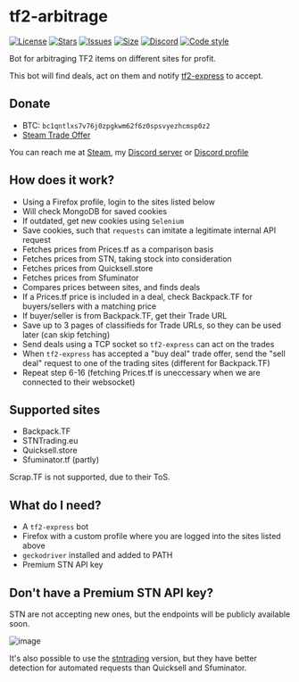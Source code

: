 # tf2-arbitrage
[![License](https://img.shields.io/github/license/offish/tf2-arbitrage.svg)](https://github.com/offish/tf2-arbitrage/blob/master/LICENSE)
[![Stars](https://img.shields.io/github/stars/offish/tf2-arbitrage.svg)](https://github.com/offish/tf2-arbitrage/stargazers)
[![Issues](https://img.shields.io/github/issues/offish/tf2-arbitrage.svg)](https://github.com/offish/tf2-arbitrage/issues)
[![Size](https://img.shields.io/github/repo-size/offish/tf2-arbitrage.svg)](https://github.com/offish/tf2-arbitrage)
[![Discord](https://img.shields.io/discord/467040686982692865?color=7289da&label=Discord&logo=discord)](https://discord.gg/t8nHSvA)
[![Code style](https://img.shields.io/badge/code%20style-black-000000.svg)](https://github.com/psf/black)

Bot for arbitraging TF2 items on different sites for profit.

This bot will find deals, act on them and notify [tf2-express](https://github.com/offish/tf2-express) to accept.

## Donate
- BTC: `bc1qntlxs7v76j0zpgkwm62f6z0spsvyezhcmsp0z2`
- [Steam Trade Offer](https://steamcommunity.com/tradeoffer/new/?partner=293059984&token=0-l_idZR)

You can reach me at [Steam](https://steamcommunity.com/id/confern), 
my [Discord server](https://discord.gg/t8nHSvA) 
or [Discord profile](https://discord.com/users/252183247843229696>`)

## How does it work?
- Using a Firefox profile, login to the sites listed below
- Will check MongoDB for saved cookies
- If outdated, get new cookies using `Selenium`
- Save cookies, such that `requests` can imitate a legitimate internal API request 
- Fetches prices from Prices.tf as a comparison basis
- Fetches prices from STN, taking stock into consideration
- Fetches prices from Quicksell.store
- Fetches prices from Sfuminator
- Compares prices between sites, and finds deals
- If a Prices.tf price is included in a deal, check Backpack.TF for buyers/sellers with a matching price
- If buyer/seller is from Backpack.TF, get their Trade URL
- Save up to 3 pages of classifieds for Trade URLs, so they can be used later (can skip fetching)
- Send deals using a TCP socket so `tf2-express` can act on the trades
- When `tf2-express` has accepted a "buy deal" trade offer, send the "sell deal" request to one of the trading sites (different for Backpack.TF)
- Repeat step 6-16 (fetching Prices.tf is uneccessary when we are connected to their websocket)

## Supported sites
- Backpack.TF
- STNTrading.eu
- Quicksell.store
- Sfuminator.tf (partly)

Scrap.TF is not supported, due to their ToS.

## What do I need?
- A `tf2-express` bot
- Firefox with a custom profile where you are logged into the sites listed above
- `geckodriver` installed and added to PATH
- Premium STN API key 

## Don't have a Premium STN API key?
STN are not accepting new ones, but the endpoints will be publicly available soon.

![image](https://github.com/offish/tf2-utils/assets/30203217/59fe4448-6dc5-4cb5-a41a-a67406cfd54d)

It's also possible to use the [stntrading](./tf2_arbitrage/sites/stntrading.py) version, but they have better detection for automated requests than Quicksell and Sfuminator.
